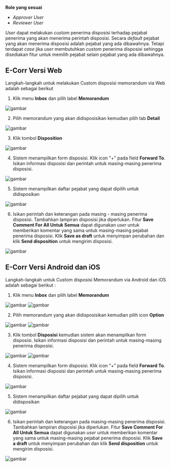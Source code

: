 **Role yang sesuai**

- _Approver User_
- _Reviewer User_

_User_ dapat melakukan _custom_ penerima disposisi terhadap pejabat penerima yang akan menerima perintah disposisi. Secara _default_ pejabat yang akan menerima disposisi adalah pejabat yang ada dibawahnya. Tetapi terdapat _case_ jika _user_ membutuhkan _custom_ penerima disposisi sehingga disediakan fitur untuk memilih pejabat selain pejabat yang ada dibawahnya.

## **E-Corr Versi Web**

Langkah-langkah untuk melakukan Custom disposisi memorandum via Web adalah sebagai berikut

1. Klik menu **Inbox** dan pilih label **Memorandum**

![gambar](Memorandum/MM_Web/02MM-64.png)

2. Pilih memorandum yang akan didisposisikan kemudian pilih tab **Detail**

![gambar](Memorandum/MM_Web/02MM-65.png)

3. Klik tombol **Disposition**

![gambar](Memorandum/MM_Web/02MM-68.png)

4. Sistem menampilkan form disposisi. Klik icon "+" pada field **Forward To**. Isikan informasi disposisi dan perintah untuk masing-masing penerima disposisi.

![gambar](Memorandum/MM_Web/02MM-69.png)

5. Sistem menampilkan daftar pejabat yang dapat dipilih untuk didisposikan

![gambar](Memorandum/MM_Web/02MM-70.png)

6. Isikan perintah dan keterangan pada masing - masing penerima disposisi. Tambahkan lampiran disposisi jika diperlukan. Fitur **Save Comment For All Untuk Semua** dapat digunakan _user_ untuk memberikan komentar yang sama untuk masing-masing pejabat penerima disposisi. Klik **Save as draft** untuk menyimpan perubahan dan klik **Send disposition** untuk mengirim disposisi.

![gambar](Memorandum/MM_Web/02MM-71.png)


## **E-Corr Versi Android dan iOS**

Langkah-langkah untuk Custom disposisi Memorandum via Android dan iOS adalah sebagai berikut :

1. Klik menu **Inbox** dan pilih label **Memorandum**

![gambar](Memorandum/MM_Android/Customdisposisi/02A01.png) ![gambar](Memorandum/MM_Android/Customdisposisi/02A02.png)

2. Pilih memorandum yang akan didisposisikan kemudian pilih icon **Option**

![gambar](Memorandum/MM_Android/Customdisposisi/02A03.png) ![gambar](Memorandum/MM_Android/Customdisposisi/02A04.png)

3. Klik tombol **Disposisi** kemudian sistem akan menampilkan form disposisi. Isikan informasi disposisi dan perintah untuk masing-masing penerima disposisi.

![gambar](Memorandum/MM_Android/Customdisposisi/02A05.png) ![gambar](Memorandum/MM_Android/Customdisposisi/02A06.png)

4. Sistem menampilkan form disposisi. Klik icon “+” pada field **Forward To**. Isikan informasi disposisi dan perintah untuk masing-masing penerima disposisi.

![gambar](Memorandum/MM_Android/Customdisposisi/02A07.png)

5. Sistem menampilkan daftar pejabat yang dapat dipilih untuk didisposikan

![gambar](Memorandum/MM_Android/Customdisposisi/02A08.png)

6. Isikan perintah dan keterangan pada masing-masing penerima disposisi. Tambahkan lampiran disposisi jika diperlukan. Fitur **Save Comment For All Untuk Semua** dapat digunakan _user_ untuk memberikan komentar yang sama untuk masing-masing pejabat penerima disposisi. Klik **Save a draft** untuk menyimpan perubahan dan klik **Send disposition** untuk mengirim disposisi.

![gambar](Memorandum/MM_Android/Customdisposisi/02A09.png)
